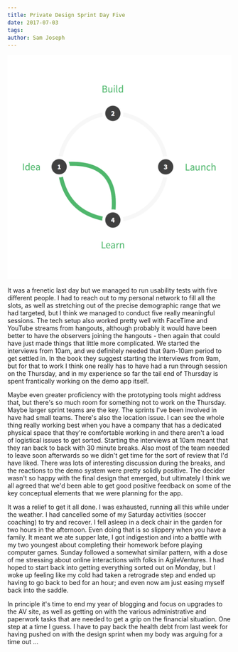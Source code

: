 ```yaml
---
title: Private Design Sprint Day Five
date: 2017-07-03
tags: 
author: Sam Joseph
---
```


![design sprint](/images/design_sprint.png)

It was a frenetic last day but we managed to run usability tests with five different people.  I had to reach out to my personal network to fill all the slots, as well as stretching out of the precise demographic range that we had targeted, but I think we managed to conduct five really meaningful sessions.  The tech setup also worked pretty well with FaceTime and YouTube streams from hangouts, although probably it would have been better to have the observers joining the hangouts - then again that could have just made things that little more complicated.  We started the interviews from 10am, and we definitely needed that 9am-10am period to get settled in.  In the book they suggest starting the interviews from 9am, but for that to work I think one really has to have had a run through session on the Thursday, and in my experience so far the tail end of Thursday is spent frantically working on the demo app itself.

Maybe even greater proficiency with the prototyping tools might address that, but there's so much room for something not to work on the Thursday.  Maybe larger sprint teams are the key.  The sprints I've been involved in have had small teams.  There's also the location issue.  I can see the whole thing really working best when you have a company that has a dedicated physical space that they're comfortable working in and there aren't a load of logistical issues to get sorted.  Starting the interviews at 10am meant that they ran back to back with 30 minute breaks.  Also most of the team needed to leave soon afterwards so we didn't get time for the sort of review that I'd have liked.  There was lots of interesting discussion during the breaks, and the reactions to the demo system were pretty solidly positive.  The decider wasn't so happy with the final design that emerged, but ultimately I think we all agreed that we'd been able to get good positive feedback on some of the key conceptual elements that we were planning for the app.

It was a relief to get it all done.  I was exhausted, running all this while under the weather.  I had cancelled some of my Saturday activities (soccer coaching) to try and recover.  I fell asleep in a deck chair in the garden for two hours in the afternoon.  Even doing that is so slippery when you have a family.  It meant we ate supper late, I got indigestion and into a battle with my two youngest about completing their homework before playing computer games.  Sunday followed a somewhat similar pattern, with a dose of me stressing about online interactions with folks in AgileVentures.  I had hoped to start back into getting everything sorted out on Monday, but I woke up feeling like my cold had taken a retrograde step and ended up having to go back to bed for an hour; and even now am just easing myself back into the saddle.

In principle it's time to end my year of blogging and focus on upgrades to the AV site, as well as getting on with the various administrative and paperwork tasks that are needed to get a grip on the financial situation.  One step at a time I guess.  I have to pay back the health debt from last week for having pushed on with the design sprint when my body was arguing for a time out ...
